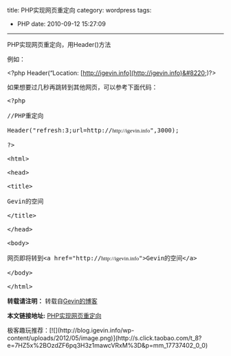 title: PHP实现网页重定向
category: wordpress
tags:
- PHP
date: 2010-09-12 15:27:09
---

PHP实现网页重定向，用Header()方法

例如：

&lt;?php Header(&#8220;Location: [http://igevin.info](http://igevin.info)&#8220;)?&gt;

<span id="more-400"></span>

如果想要过几秒再跳转到其他网页，可以参考下面代码：

<pre>
<div id="_mcePaste">&lt;?php</div>
<div id="_mcePaste">//PHP重定向</div>
<div id="_mcePaste">Header("refresh:3;url=http://<span style="font-family: Georgia, 'Times New Roman', 'Bitstream Charter', Times, serif; line-height: 19px; white-space: normal; font-size: 13px;">http://igevin.info</span>",3000);</div>
<div id="_mcePaste">?&gt;</div>
<div id="_mcePaste">&lt;html&gt;</div>
<div id="_mcePaste">&lt;head&gt;</div>
<div id="_mcePaste">&lt;title&gt;</div>
<div id="_mcePaste">Gevin的空间</div>
<div id="_mcePaste">&lt;/title&gt;</div>
<div id="_mcePaste">&lt;/head&gt;</div>
<div id="_mcePaste">&lt;body&gt;</div>
<div id="_mcePaste">网页即将转到&lt;a href="http://<span style="font-family: Georgia, 'Times New Roman', 'Bitstream Charter', Times, serif; line-height: 19px; white-space: normal; font-size: 13px;">http://igevin.info</span>"&gt;Gevin的空间&lt;/a&gt;</div>
<div id="_mcePaste">&lt;/body&gt;</div>
<div id="_mcePaste">&lt;/html&gt;</div></pre>
<div style="margin-top: 15px">

**转载请注明：** 转载自[Gevin的博客](http://blog.igevin.info/)

**本文链接地址:** [PHP实现网页重定向](http://blog.igevin.info/2010/09/php-redirection/)

</div>
<div>
极客趣玩推荐：[![](http://blog.igevin.info/wp-content/uploads/2012/05/image.png)](http://s.click.taobao.com/t_8?e=7HZ5x%2BOzdZF6pq3H3z1mawcVRxM%3D&#038;p=mm_17737402_0_0)
</div>
